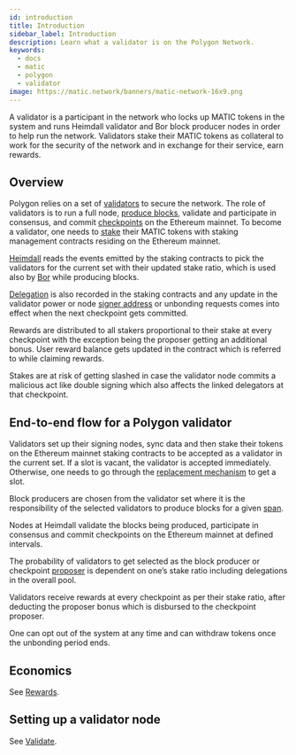 ```yaml
---
id: introduction
title: Introduction
sidebar_label: Introduction
description: Learn what a validator is on the Polygon Network.
keywords:
  - docs
  - matic
  - polygon
  - validator
image: https://matic.network/banners/matic-network-16x9.png 
---
```


A validator is a participant in the network who locks up MATIC tokens in the system and runs Heimdall validator and Bor block producer nodes in order to help run the network. Validators stake their MATIC tokens as collateral to work for the security of the network and in exchange for their service, earn rewards.

## Overview

Polygon relies on a set of [validators](/docs/validate/glossary#validator) to secure the network. The role of validators is to run a full node, [produce blocks](/docs/validate/glossary#block-producer), validate and participate in consensus, and commit [checkpoints](/docs/validate/glossary#checkpoint-transaction) on the Ethereum mainnet. To become a validator, one needs to [stake](/docs/validate/glossary#staking) their MATIC tokens with staking management contracts residing on the Ethereum mainnet.

[Heimdall](/docs/validate/glossary#heimdall) reads the events emitted by the staking contracts to pick the validators for the current set with their updated stake ratio, which is used also by [Bor](/docs/validate/glossary#bor) while producing blocks.

[Delegation](/docs/validate/glossary#delegator) is also recorded in the staking contracts and any update in the validator power or node [signer address](/docs/validate/glossary#signer-address) or unbonding requests comes into effect when the next checkpoint gets committed.

Rewards are distributed to all stakers proportional to their stake at every checkpoint with the exception being the proposer getting an additional bonus. User reward balance gets updated in the contract which is referred to while claiming rewards.

Stakes are at risk of getting slashed in case the validator node commits a malicious act like double signing which also affects the linked delegators at that checkpoint.

## End-to-end flow for a Polygon validator

Validators set up their signing nodes, sync data and then stake their tokens on the Ethereum mainnet staking contracts to be accepted as a validator in the current set. If a slot is vacant, the validator is accepted immediately. Otherwise, one needs to go through the [replacement mechanism](/docs/validate/validate/replace-validator) to get a slot.

Block producers are chosen from the validator set where it is the responsibility of the selected validators to produce blocks for a given [span](/docs/validate/glossary#span).

Nodes at Heimdall validate the blocks being produced, participate in consensus and commit checkpoints on the Ethereum mainnet at defined intervals.

The probability of validators to get selected as the block producer or checkpoint [proposer](/docs/validate/glossary#proposer) is dependent on one’s stake ratio including delegations in the overall pool.

Validators receive rewards at every checkpoint as per their stake ratio, after deducting the proposer bonus which is disbursed to the checkpoint proposer.

One can opt out of the system at any time and can withdraw tokens once the unbonding period ends.

## Economics

See [Rewards](/docs/validate/rewards).

## Setting up a validator node

See [Validate](/docs/validate/validate/getting-started).
